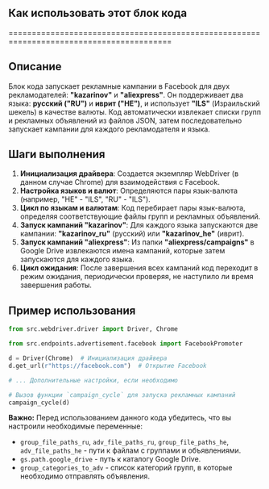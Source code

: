 ## Как использовать этот блок кода
=========================================================================================

Описание
-------------------------
Блок кода запускает рекламные кампании в Facebook для двух рекламодателей: **"kazarinov"** и **"aliexpress"**. 
Он поддерживает два языка: **русский ("RU")** и **иврит ("HE")**, и использует **"ILS"** (Израильский шекель) в качестве валюты. 
Код автоматически извлекает списки групп и рекламных объявлений из файлов JSON, 
затем последовательно запускает кампании для каждого рекламодателя и языка.

Шаги выполнения
-------------------------
1. **Инициализация драйвера**:  Создается экземпляр WebDriver (в данном случае Chrome) для взаимодействия с Facebook. 
2. **Настройка языков и валют**: Определяются пары язык-валюта (например, "HE" - "ILS", "RU" - "ILS").
3. **Цикл по языкам и валютам**: Код перебирает пары язык-валюта, определяя соответствующие файлы групп и рекламных объявлений.
4. **Запуск кампаний "kazarinov"**: Для каждого языка запускаются две кампании: **"kazarinov_ru"** (русский) или **"kazarinov_he"** (иврит).
5. **Запуск кампаний "aliexpress"**: Из папки **"aliexpress/campaigns"** в Google Drive извлекаются имена кампаний, которые затем запускаются для каждого языка.
6. **Цикл ожидания**: После завершения всех кампаний код переходит в режим ожидания, периодически проверяя, не наступило ли время завершения работы.

Пример использования
-------------------------

```python
from src.webdriver.driver import Driver, Chrome

from src.endpoints.advertisement.facebook import FacebookPromoter

d = Driver(Chrome)  # Инициализация драйвера
d.get_url(r"https://facebook.com")  # Открытие Facebook

# ... Дополнительные настройки, если необходимо

# Вызов функции `campaign_cycle` для запуска рекламных кампаний
campaign_cycle(d)
```

**Важно:** Перед использованием данного кода убедитесь, что вы настроили необходимые переменные: 

* `group_file_paths_ru`, `adv_file_paths_ru`, `group_file_paths_he`, `adv_file_paths_he` - пути к файлам с группами и объявлениями.
* `gs.path.google_drive` - путь к каталогу Google Drive.
* `group_categories_to_adv` - список категорий групп, в которые необходимо отправлять объявления.